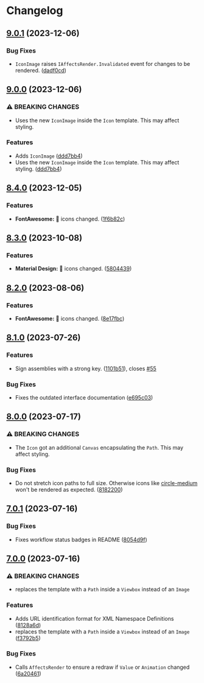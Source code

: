 # Changelog

## [9.0.1](https://github.com/Projektanker/Icons.Avalonia/compare/v9.0.0...v9.0.1) (2023-12-06)


### Bug Fixes

* `IconImage` raises `IAffectsRender.Invalidated` event for changes to be rendered. ([dadf0cd](https://github.com/Projektanker/Icons.Avalonia/commit/dadf0cd1c6573664cc8904449f32087ae340a60d))

## [9.0.0](https://github.com/Projektanker/Icons.Avalonia/compare/v8.4.0...v9.0.0) (2023-12-06)


### ⚠ BREAKING CHANGES

* Uses the new `IconImage` inside the `Icon` template. This may affect styling.

### Features

* Adds `IconImage` ([ddd7bb4](https://github.com/Projektanker/Icons.Avalonia/commit/ddd7bb406cb742906e66da449d14f2ecc72ed022))
* Uses the new `IconImage` inside the `Icon` template. This may affect styling. ([ddd7bb4](https://github.com/Projektanker/Icons.Avalonia/commit/ddd7bb406cb742906e66da449d14f2ecc72ed022))

## [8.4.0](https://github.com/Projektanker/Icons.Avalonia/compare/v8.3.0...v8.4.0) (2023-12-05)


### Features

* **FontAwesome:** 🔄 icons changed. ([1f6b82c](https://github.com/Projektanker/Icons.Avalonia/commit/1f6b82c924a41584f82e91116ff48f70e3b889a9))

## [8.3.0](https://github.com/Projektanker/Icons.Avalonia/compare/v8.2.0...v8.3.0) (2023-10-08)


### Features

* **Material Design:** 🔄 icons changed. ([5804439](https://github.com/Projektanker/Icons.Avalonia/commit/5804439b434f8a8451bbd33b881a1d2bb829c581))

## [8.2.0](https://github.com/Projektanker/Icons.Avalonia/compare/v8.1.0...v8.2.0) (2023-08-06)


### Features

* **FontAwesome:** 🔄 icons changed. ([8e17fbc](https://github.com/Projektanker/Icons.Avalonia/commit/8e17fbc9dcb8bf511ac0d50320558c0f4dc44c2b))

## [8.1.0](https://github.com/Projektanker/Icons.Avalonia/compare/v8.0.0...v8.1.0) (2023-07-26)


### Features

* Sign assemblies with a strong key. ([1101b51](https://github.com/Projektanker/Icons.Avalonia/commit/1101b51262d2ecb5ff0d5387ea98110943e955bd)), closes [#55](https://github.com/Projektanker/Icons.Avalonia/issues/55)


### Bug Fixes

* Fixes the outdated interface documentation ([e695c03](https://github.com/Projektanker/Icons.Avalonia/commit/e695c038b15483b93cef8c9b559214f03c1fa9eb))

## [8.0.0](https://github.com/Projektanker/Icons.Avalonia/compare/v7.0.1...v8.0.0) (2023-07-17)


### ⚠ BREAKING CHANGES

* The `Icon` got an additional `Canvas` encapsulating the `Path`. This may affect styling.

### Bug Fixes

* Do not stretch icon paths to full size. Otherwise icons like [circle-medium](https://pictogrammers.com/library/mdi/icon/circle-medium/) won't be rendered as expected. ([8182200](https://github.com/Projektanker/Icons.Avalonia/commit/81822006afcee08301e93b9464d9055b9ce72f28))

## [7.0.1](https://github.com/Projektanker/Icons.Avalonia/compare/v7.0.0...v7.0.1) (2023-07-16)


### Bug Fixes

* Fixes workflow status badges in README ([8054d9f](https://github.com/Projektanker/Icons.Avalonia/commit/8054d9fb5c2cb8c593331a9e3d0c36ca0e7a48dc))

## [7.0.0](https://github.com/Projektanker/Icons.Avalonia/compare/v6.6.0...v7.0.0) (2023-07-16)


### ⚠ BREAKING CHANGES

* replaces the template with a  `Path` inside  a `Viewbox` instead of an `Image`

### Features

* Adds URL identification format for XML Namespace Definitions ([8128a6d](https://github.com/Projektanker/Icons.Avalonia/commit/8128a6d75f6c29134a625cc611d976eb82e41c99))
* replaces the template with a  `Path` inside  a `Viewbox` instead of an `Image` ([f3792b5](https://github.com/Projektanker/Icons.Avalonia/commit/f3792b52d50db6192d5c8e90fd90b977ae8b9774))


### Bug Fixes

* Calls `AffectsRender` to ensure a redraw if `Value` or `Animation` changed ([6a20461](https://github.com/Projektanker/Icons.Avalonia/commit/6a20461db0289d1267b37dc2f6f2d6017617d926))
